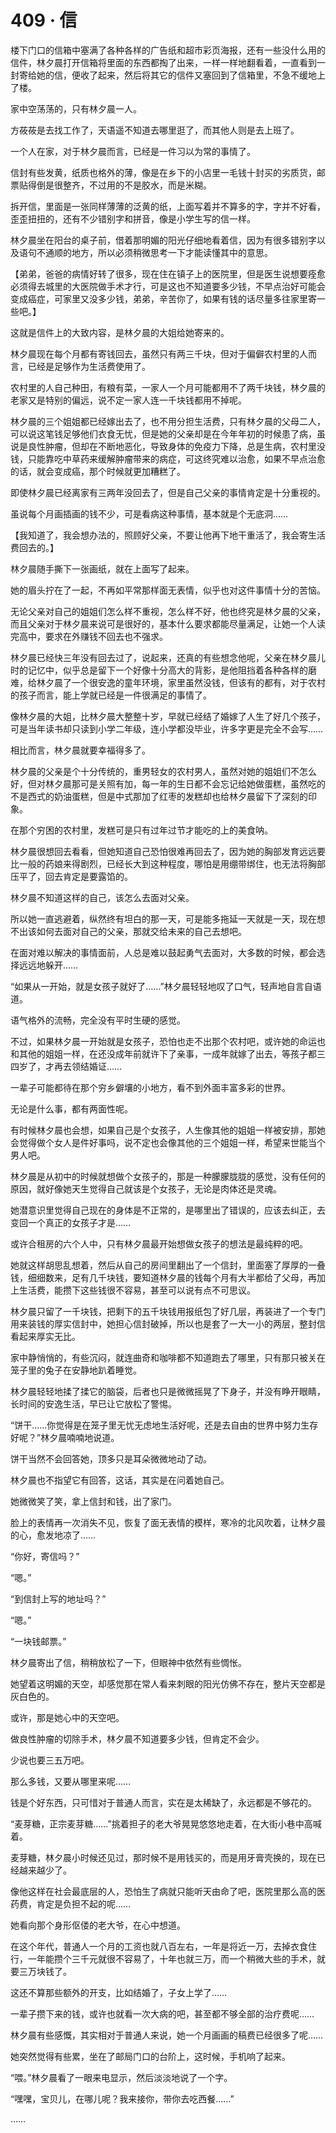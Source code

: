 # 409 · 信

楼下门口的信箱中塞满了各种各样的广告纸和超市彩页海报，还有一些没什么用的信件，林夕晨打开信箱将里面的东西都掏了出来，一样一样地翻看着，一直看到一封寄给她的信，便收了起来，然后将其它的信件又塞回到了信箱里，不急不缓地上了楼。

家中空荡荡的，只有林夕晨一人。

方莜莜是去找工作了，天语遥不知道去哪里逛了，而其他人则是去上班了。

一个人在家，对于林夕晨而言，已经是一件习以为常的事情了。

信封有些发黄，纸质也格外的薄，像是在乡下的小店里一毛钱十封买的劣质货，邮票贴得倒是很整齐，不过用的不是胶水，而是米糊。

拆开信，里面是一张同样薄薄的泛黄的纸，上面写着并不算多的字，字并不好看，歪歪扭扭的，还有不少错别字和拼音，像是小学生写的信一样。

林夕晨坐在阳台的桌子前，借着那明媚的阳光仔细地看着信，因为有很多错别字以及语句不通顺的地方，所以必须稍微思考一下才能读懂其中的意思。

【弟弟，爸爸的病情好转了很多，现在住在镇子上的医院里，但是医生说想要痊愈必须得去城里的大医院做手术才行，可是这也不知道要多少钱，不早点治好可能会变成癌症，可家里又没多少钱，弟弟，辛苦你了，如果有钱的话尽量多往家里寄一些吧。】

这就是信件上的大致内容，是林夕晨的大姐给她寄来的。

林夕晨现在每个月都有寄钱回去，虽然只有两三千块，但对于偏僻农村里的人而言，已经是足够作为生活费使用了。

农村里的人自己种田，有粮有菜，一家人一个月可能都用不了两千块钱，林夕晨的老家又是特别的偏远，说不定一家人连一千块钱都用不掉呢。

林夕晨的三个姐姐都已经嫁出去了，也不用分担生活费，只有林夕晨的父母二人，可以说这笔钱足够他们衣食无忧，但是她的父亲却是在今年年初的时候患了病，虽说是良性肿瘤，但却在不断地恶化，导致身体的免疫力下降，总是生病，农村里没钱，只能靠吃中草药来缓解肿瘤带来的病症，可这终究难以治愈，如果不早点治愈的话，就会变成癌，那个时候就更加糟糕了。

即使林夕晨已经离家有三两年没回去了，但是自己父亲的事情肯定是十分重视的。

虽说每个月画插画的钱不少，可是看病这种事情，基本就是个无底洞……

【我知道了，我会想办法的，照顾好父亲，不要让他再下地干重活了，我会寄生活费回去的。】

林夕晨随手撕下一张画纸，就在上面写了起来。

她的眉头拧在了一起，不再如平常那样面无表情，似乎也对这件事情十分的苦恼。

无论父亲对自己的姐姐们怎么样不重视，怎么样不好，他也终究是林夕晨的父亲，而且父亲对于林夕晨来说可是很好的，基本什么要求都能尽量满足，让她一个人读完高中，要求在外赚钱不回去也不强求。

林夕晨已经快三年没有回去过了，说起来，还真的有些想念他呢，父亲在林夕晨儿时的记忆中，似乎总是留下一个好像十分高大的背影，是他阻挡着各种各样的磨难，给林夕晨了一个很安逸的童年环境，家里虽然没钱，但该有的都有，对于农村的孩子而言，能上学就已经是一件很满足的事情了。

像林夕晨的大姐，比林夕晨大整整十岁，早就已经结了婚嫁了人生了好几个孩子，可是当年读书却只读到小学二年级，连小学都没毕业，许多字更是完全不会写……

相比而言，林夕晨就要幸福得多了。

林夕晨的父亲是个十分传统的，重男轻女的农村男人，虽然对她的姐姐们不怎么好，但对林夕晨那可是关照有加，每一年的生日都不会忘记给她做蛋糕，虽然吃的不是西式的奶油蛋糕，但是中式那加了红枣的发糕却也给林夕晨留下了深刻的印象。

在那个穷困的农村里，发糕可是只有过年过节才能吃的上的美食呐。

林夕晨很想回去看看，但她知道自己恐怕很难再回去了，因为她的胸部发育远远要比一般的药娘来得剧烈，已经长大到这种程度，哪怕是用绷带绑住，也无法将胸部压平了，回去肯定是要露馅的。

林夕晨不知道这样的自己，该怎么去面对父亲。

所以她一直逃避着，纵然终有坦白的那一天，可是能多拖延一天就是一天，现在想不出该如何去面对自己的父亲，那就交给未来的自己去想吧。

在面对难以解决的事情面前，人总是难以鼓起勇气去面对，大多数的时候，都会选择远远地躲开……

“如果从一开始，就是女孩子就好了……”林夕晨轻轻地叹了口气，轻声地自言自语道。

语气格外的流畅，完全没有平时生硬的感觉。

不过，如果林夕晨一开始就是女孩子，恐怕也走不出那个农村吧，或许她的命运也和其他的姐姐一样，在还没成年前就许下了亲事，一成年就嫁了出去，等孩子都三四岁了，才再去领结婚证……

一辈子可能都待在那个穷乡僻壤的小地方，看不到外面丰富多彩的世界。

无论是什么事，都有两面性呢。

有时候林夕晨也会想，如果自己是个女孩子，人生像其他的姐姐一样被安排，那她会觉得做个女人是件好事吗，说不定也会像其他的三个姐姐一样，希望来世能当个男人吧。

林夕晨是从初中的时候就想做个女孩子的，那是一种朦朦胧胧的感觉，没有任何的原因，就好像她天生觉得自己就该是个女孩子，无论是肉体还是灵魂。

她潜意识里觉得自己现在的身体是不正常的，是哪里出了错误的，应该去纠正，去变回一个真正的女孩子才是……

或许合租房的六个人中，只有林夕晨最开始想做女孩子的想法是最纯粹的吧。

她就这样胡思乱想着，然后从自己的房间里翻出了一个信封，里面塞了厚厚的一叠钱，细细数来，足有几千块钱，要知道林夕晨的钱每个月有大半都给了父母，再加上生活费，能攒下这些钱很不容易，甚至可以说有点不可思议。

林夕晨只留了一千块钱，把剩下的五千块钱用报纸包了好几层，再装进了一个专门用来装钱的厚实信封中，她担心信封破掉，所以也是套了一大一小的两层，整封信看起来厚实无比。

家中静悄悄的，有些沉闷，就连曲奇和咖啡都不知道跑去了哪里，只有那只被关在笼子里的兔子在安静地趴着睡觉。

林夕晨轻轻地揉了揉它的脑袋，后者也只是微微摇晃了下身子，并没有睁开眼睛，长时间的安逸生活，早已让它放松了警惕。

“饼干……你觉得是在笼子里无忧无虑地生活好呢，还是去自由的世界中努力生存好呢？”林夕晨喃喃地说道。

饼干当然不会回答她，顶多只是耳朵微微地动了动。

林夕晨也不指望它有回答，这话，其实是在问着她自己。

她微微笑了笑，拿上信封和钱，出了家门。

脸上的表情再一次消失不见，恢复了面无表情的模样，寒冷的北风吹着，让林夕晨的心，愈发地凉了……

“你好，寄信吗？”

“嗯。”

“到信封上写的地址吗？”

“嗯。”

“一块钱邮票。”

林夕晨寄出了信，稍稍放松了一下，但眼神中依然有些惆怅。

她望着这明媚的天空，却感觉那在常人看来刺眼的阳光仿佛不存在，整片天空都是灰白色的。

或许，那是她心中的天空吧。

做良性肿瘤的切除手术，林夕晨不知道要多少钱，但肯定不会少。

少说也要三五万吧。

那么多钱，又要从哪里来呢……

钱是个好东西，只可惜对于普通人而言，实在是太稀缺了，永远都是不够花的。

“麦芽糖，正宗麦芽糖……”挑着担子的老大爷晃晃悠悠地走着，在大街小巷中高喊着。

麦芽糖，林夕晨小时候还见过，那时候不是用钱买的，而是用牙膏壳换的，现在已经越来越少了。

像他这样在社会最底层的人，恐怕生了病就只能听天由命了吧，医院里那么高的医药费，肯定是负担不起的呢……

她看向那个身形伛偻的老大爷，在心中想道。

在这个年代，普通人一个月的工资也就八百左右，一年是将近一万，去掉衣食住行，一年能攒个三千元就很不容易了，十年也就三万，而一个稍微大些的手术，就要三万块钱了。

这还不算那些额外的开支，比如结婚了，子女上学了……

一辈子攒下来的钱，或许也就看一次大病的吧，甚至都不够全部的治疗费呢……

林夕晨有些感慨，其实相对于普通人来说，她一个月画画的稿费已经很多了呢……

她突然觉得有些累，坐在了邮局门口的台阶上，这时候，手机响了起来。

“喂。”林夕晨看了一眼来电显示，然后淡淡地说了一个字。

“嘿嘿，宝贝儿，在哪儿呢？我来接你，带你去吃西餐……”

……
